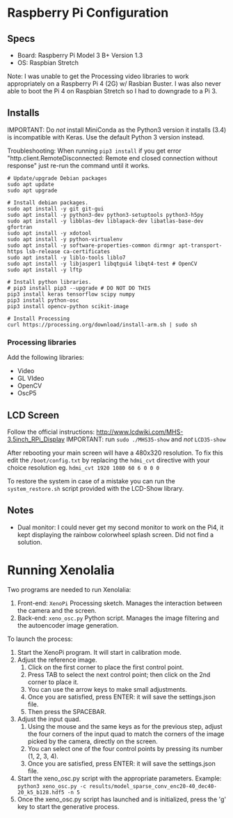 # Raspberry Pi Configuration

## Specs

 * Board: Raspberry Pi Model 3 B+ Version 1.3
 * OS: Raspbian Stretch

Note: I was unable to get the Processing video libraries to work appropriately on a Raspberry Pi 4 (2G) w/ Rasbian Buster. I was also never able to boot the Pi 4 on Raspbian Stretch so I had to downgrade to a Pi 3.

## Installs

IMPORTANT: Do *not* install MiniConda as the Python3 version it installs (3.4) is incompatible with Keras. Use the default Python 3 version instead.

Troubleshooting: When running ```pip3 install``` if you get error "http.client.RemoteDisconnected: Remote end closed connection without response" just re-run the command until it works.

```
# Update/upgrade Debian packages
sudo apt update
sudo apt upgrade

# Install debian packages.
sudo apt install -y git git-gui
sudo apt install -y python3-dev python3-setuptools python3-h5py
sudo apt install -y libblas-dev liblapack-dev libatlas-base-dev gfortran
sudo apt install -y xdotool
sudo apt install -y python-virtualenv
sudo apt install -y software-properties-common dirmngr apt-transport-https lsb-release ca-certificates
sudo apt install -y liblo-tools liblo7
sudo apt install -y libjasper1 libqtgui4 libqt4-test # OpenCV
sudo apt install -y lftp

# Install python libraries.
# pip3 install pip3 --upgrade # DO NOT DO THIS
pip3 install keras tensorflow scipy numpy
pip3 install python-osc
pip3 install opencv-python scikit-image

# Install Processing
curl https://processing.org/download/install-arm.sh | sudo sh
```

### Processing libraries

Add the following libraries:
 * Video
 * GL VIdeo
 * OpenCV
 * OscP5

## LCD Screen

Follow the official instructions: http://www.lcdwiki.com/MHS-3.5inch_RPi_Display
IMPORTANT: run ```sudo ./MHS35-show``` and *not* ```LCD35-show```

After rebooting your main screen will have a 480x320 resolution. To fix this edit the ```/boot/config.txt``` by replacing the ```hdmi_cvt``` directive with your choice resolution eg. ```hdmi_cvt 1920 1080 60 6 0 0 0```

To restore the system in case of a mistake you can run the ```system_restore.sh``` script provided with the LCD-Show library.

## Notes

 * Dual monitor: I could never get my second monitor to work on the Pi4, it kept displaying the rainbow colorwheel splash screen. Did not find a solution.

# Running Xenolalia

Two programs are needed to run Xenolalia:
 1. Front-end: ```XenoPi``` Processing sketch. Manages the interaction between the camera and the screen.
 2. Back-end: ```xeno_osc.py``` Python script. Manages the image filtering and the autoencoder image generation.

To launch the process:
 1. Start the XenoPi program. It will start in calibration mode.
 2. Adjust the reference image.
     1. Click on the first corner to place the first control point.
     2. Press TAB to select the next control point; then click on the 2nd corner to place it.
     3. You can use the arrow keys to make small adjustments.
     4. Once you are satisfied, press ENTER: it will save the settings.json file.
     5. Then press the SPACEBAR.
 3. Adjust the input quad.
     1. Using the mouse and the same keys as for the previous step, adjust the four corners of the input quad to match the corners of the image picked by the camera, directly on the screen.
     2. You can select one of the four control points by pressing its number (1, 2, 3, 4).
     3. Once you are satisfied, press ENTER: it will save the settings.json file.
 4. Start the xeno_osc.py script with the appropriate parameters. Example: ```python3 xeno_osc.py -c results/model_sparse_conv_enc20-40_dec40-20_k5_b128.hdf5 -n 5```
 5. Once the xeno_osc.py script has launched and is initialized, press the 'g' key to start the generative process.
